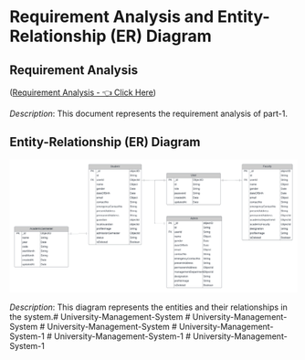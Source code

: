 # Requirement Analysis and Entity-Relationship (ER) Diagram

## Requirement Analysis

([Requirement Analysis - 👈 Click Here](https://docs.google.com/document/d/10mkjS8boCQzW4xpsESyzwCCLJcM3hvLghyD_TeXPBx0/edit?usp=sharing))

*Description*: This document represents the requirement analysis of part-1.

## Entity-Relationship (ER) Diagram

![ER Diagram](./ER_Diagram2.png)

*Description*: This diagram represents the entities and their relationships in the system.#   U n i v e r s i t y - M a n a g e m e n t - S y s t e m 
 
 #   U n i v e r s i t y - M a n a g e m e n t - S y s t e m 
 
 #   U n i v e r s i t y - M a n a g e m e n t - S y s t e m 
 
 #   U n i v e r s i t y - M a n a g e m e n t - S y s t e m - 1 
 
 #   U n i v e r s i t y - M a n a g e m e n t - S y s t e m - 1 
 
 #   U n i v e r s i t y - M a n a g e m e n t - S y s t e m - 1 
 
 